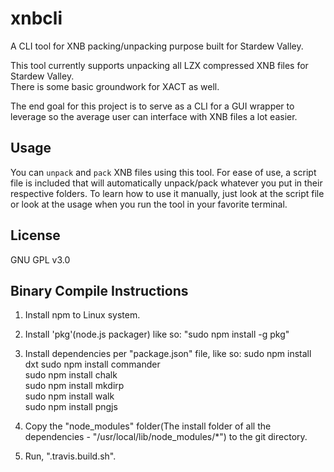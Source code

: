 # xnbcli
A CLI tool for XNB packing/unpacking purpose built for Stardew Valley.

This tool currently supports unpacking all LZX compressed XNB files for Stardew Valley.  
There is some basic groundwork for XACT as well.

The end goal for this project is to serve as a CLI for a GUI wrapper to leverage so the average user can interface with
XNB files a lot easier.

## Usage

You can `unpack` and `pack` XNB files using this tool.  For ease of use, a script file is included that will automatically unpack/pack whatever you put in their respective folders.  To learn how to use it manually, just look at the script file or look at the usage when you run the tool in your favorite terminal.

## License
GNU GPL v3.0



## Binary Compile Instructions

1. Install npm to Linux system.
2. Install 'pkg'(node.js packager) like so: "sudo npm install -g pkg"
3. Install dependencies per "package.json" file, like so: 
			sudo npm install dxt
			sudo npm install commander  
			sudo npm install chalk  
			sudo npm install mkdirp  
			sudo npm install walk  
			sudo npm install pngjs  

4. Copy the "node_modules" folder(The install folder of all the dependencies - "/usr/local/lib/node_modules/*") to the git directory.
5. Run, ".travis.build.sh".
